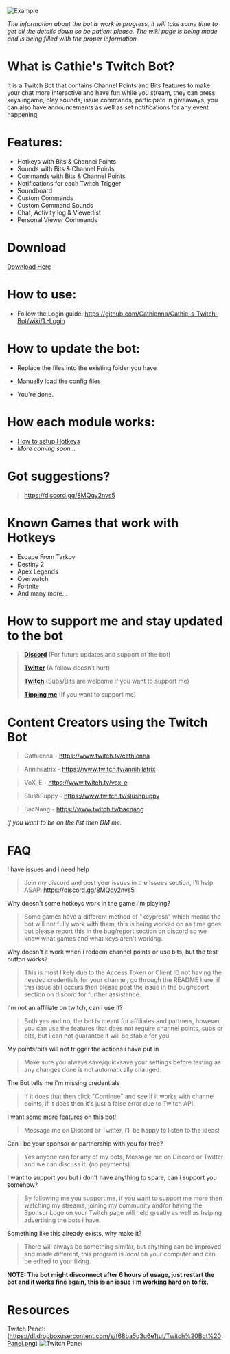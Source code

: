 
![Example](https://dl.dropboxusercontent.com/s/f68ba5q3u6e1tut/Twitch%20Bot%20Panel.png)

*The information about the bot is work in progress, it will take some time to get all the details down so be patient please.*
*The wiki page is being made and is being filled with the proper information.*

# What is Cathie's Twitch Bot?
It is a Twitch Bot that contains Channel Points and Bits features to make your chat more interactive and have fun while you stream, they can press keys ingame, play sounds, issue commands, participate in giveaways, you can also have announcements as well as set notifications for any event happening.


# Features:
 - Hotkeys with Bits & Channel Points
 - Sounds with Bits & Channel Points
 - Commands with Bits & Channel Points
 - Notifications for each Twitch Trigger
 - Soundboard
 - Custom Commands
 - Custom Command Sounds
 - Chat, Activity log & Viewerlist
 - Personal Viewer Commands


# Download
[Download Here](https://github.com/Cathienna/Cathie-s-Twitch-Bot/releases)

# How to use:
- Follow the Login guide: https://github.com/Cathienna/Cathie-s-Twitch-Bot/wiki/1.-Login

# How to update the bot:
- Replace the files into the existing folder you have

- Manually load the config files

- You're done.


# How each module works:
- [How to setup Hotkeys](https://github.com/Cathienna/Cathie-s-Twitch-Bot/wiki/2.-BitBot-Hotkeys)
- *More coming soon...*


# Got suggestions?
> https://discord.gg/8MQqy2nvs5


# Known Games that work with Hotkeys

 - Escape From Tarkov
 - Destiny 2
 - Apex Legends
 - Overwatch
 - Fortnite
 - And many more...

# How to support me and stay updated to the bot
> **[Discord](https://discord.gg/8MQqy2nvs5)** (For future updates and support of the bot)
> 
> **[Twitter](https://twitter.com/cathienna)** (A follow doesn't hurt)
> 
> **[Twitch](https://www.twitch.tv/cathienna)** (Subs/Bits are welcome if you want to support me)
> 
> **[Tipping me](https://streamelements.com/cathienna/tip)** (If you want to support me)

# Content Creators using the Twitch Bot
> Cathienna - https://www.twitch.tv/cathienna

> Annihilatrix - https://www.twitch.tv/annihilatrix

> VoX_E - https://www.twitch.tv/vox_e

> SlushPuppy - https://www.twitch.tv/slushpuppy

> BacNang - https://www.twitch.tv/bacnang

*if you want to be on the list then DM me.*

# FAQ
I have issues and i need help
> Join my discord and post your issues in the Issues section, i'll help ASAP. https://discord.gg/8MQqy2nvs5

Why doesn't some hotkeys work in the game i'm playing?
> Some games have a different method of "keypress" which means the bot will not fully work with them, this is being worked on as time goes but please report this in the bug/report section on discord so we know what games and what keys aren't working.

Why doesn't it work when i redeem channel points or use bits, but the test button works?
> This is most likely due to the Access Token or Client ID not having the needed credentials for your channel, go through the README here, if this issue still occurs then please post the issue in the bug/report section on discord for further assistance.

I'm not an affiliate on twitch, can i use it?
> Both yes and no, the bot is meant for affiliates and partners, however you can use the features that does not require channel points, subs or bits, but i can not guarantee it will be stable for you.

My points/bits will not trigger the actions i have put in
> Make sure you always save/quicksave your settings before testing as any changes done is not automatically changed.

The Bot tells me i'm missing credentials
> If it does that then click "Continue" and see if it works with channel points, if it does then it's just a false error due to Twitch API.

I want some more features on this bot!
> Message me on Discord or Twitter, i'll be happy to listen to the ideas!

Can i be your sponsor or partnership with you for free?
> Yes anyone can for any of my bots, Message me on Discord or Twitter and we can discuss it. (no payments)

I want to support you but i don't have anything to spare, can i support you somehow?
> By following me you support me, if you want to support me more then watching my streams, joining my community and/or having the Sponsor Logo on your Twitch page will help greatly as well as helping advertising the bots i have.

Something like this already exists, why make it?
> There will always be something similar, but anything can be improved and made different, this program is *local* on your computer and can be edited to your liking.

**NOTE: The bot might disconnect after 6 hours of usage, just restart the bot and it works fine again, this is an issue i'm working hard on to fix.**

# Resources
Twitch Panel: (https://dl.dropboxusercontent.com/s/f68ba5q3u6e1tut/Twitch%20Bot%20Panel.png)
![Twitch Panel](https://dl.dropboxusercontent.com/s/f68ba5q3u6e1tut/Twitch%20Bot%20Panel.png)
